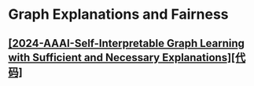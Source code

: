 # Graph Explanations and Fairness
## [[2024-AAAI-Self-Interpretable Graph Learning with Sufficient and Necessary Explanations]](https://ojs.aaai.org/index.php/AAAI/article/view/29059)[[代码]](https://github.com/SJTU-Quant/SUNNY-GNN)
